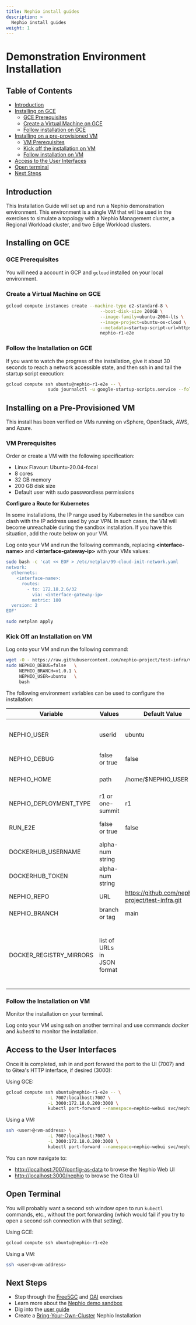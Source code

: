 ```yaml
---
title: Nephio install guides
description: >
  Nephio install guides
weight: 1
---
```


# Demonstration Environment Installation

## Table of Contents

- [Introduction](#introduction)
- [Installing on GCE](#installing-on-gce)
  - [GCE Prerequisites](#gce-prerequisites)
  - [Create a Virtual Machine on GCE](#create-a-virtual-machine-on-gce)
  - [Follow installation on GCE](#follow-installation-on-gce)
- [Installing on a pre-provisioned VM](#installing-on-a-pre-provisioned-vm)
  - [VM Prerequisites](#vm-prerequisites)
  - [Kick off the installation on VM](#kick-off-installation-on-vm)
  - [Follow installation on VM](#follow-installation-on-vm)
- [Access to the User Interfaces](#access-to-the-user-interfaces)
- [Open terminal](#open-terminal)
- [Next Steps](#next-steps)

## Introduction

This Installation Guide will set up and run a Nephio demonstration environment. This environment is a single VM that
will be used in the exercises to simulate a topology with a Nephio Management cluster, a Regional Workload
cluster, and two Edge Workload clusters.

## Installing on GCE

### GCE Prerequisites

You will need a account in GCP and `gcloud` installed on your local environment.

### Create a Virtual Machine on GCE

```bash
gcloud compute instances create --machine-type e2-standard-8 \
                                    --boot-disk-size 200GB \
                                    --image-family=ubuntu-2004-lts \
                                    --image-project=ubuntu-os-cloud \
                                    --metadata=startup-script-url=https://raw.githubusercontent.com/nephio-project/test-infra/v1.0.1/e2e/provision/init.sh,nephio-test-infra-branch=v1.0.1 \
                                    nephio-r1-e2e
```

### Follow the Installation on GCE

If you want to watch the progress of the installation, give it about 30 seconds to reach a network accessible state, and
then ssh in and tail the startup script execution:

```bash
gcloud compute ssh ubuntu@nephio-r1-e2e -- \
                sudo journalctl -u google-startup-scripts.service --follow
```

## Installing on a Pre-Provisioned VM

This install has been verified on VMs running on vSphere, OpenStack, AWS, and Azure.

### VM Prerequisites

Order or create a VM with the following specification:

- Linux Flavour: Ubuntu-20.04-focal
- 8 cores
- 32 GB memory
- 200 GB disk size
- Default user with sudo passwordless permissions

**Configure a Route for Kubernetes**

In some installations, the IP range used by Kubernetes in the sandbox can clash with the IP address used by your VPN. In
such cases, the VM will become unreachable during the sandbox installation. If you have this situation, add the route
below on your VM.

Log onto your VM and run the following commands,
replacing **\<interface-name\>** and **\<interface-gateway-ip\>** with your VMs values:

```bash
sudo bash -c 'cat << EOF > /etc/netplan/99-cloud-init-network.yaml
network:
  ethernets:
    <interface-name>:
      routes:
        - to: 172.18.2.6/32
          via: <interface-gateway-ip>
          metric: 100
  version: 2
EOF'

sudo netplan apply
```

### Kick Off an Installation on VM

Log onto your VM and run the following command:

```bash
wget -O - https://raw.githubusercontent.com/nephio-project/test-infra/v1.0.1/e2e/provision/init.sh |  \
sudo NEPHIO_DEBUG=false   \
     NEPHIO_BRANCH=v1.0.1 \
     NEPHIO_USER=ubuntu   \
     bash
```

The following environment variables can be used to configure the installation:

| Variable               | Values           | Default Value      | Description                                                                  |
|------------------------|------------------| -------------------|------------------------------------------------------------------------------|
| NEPHIO_USER            | userid           | ubuntu             | The user to install the sandbox on (must have sudo passwordless permissions) |
| NEPHIO_DEBUG           | false or true    | false              | Controls debug output from the install                                       |
| NEPHIO_HOME            | path             | /home/$NEPHIO_USER | The directory to check out the install scripts into                          |
| NEPHIO_DEPLOYMENT_TYPE | r1 or one-summit | r1                 | Controls the type of installation to be carried out                          |
| RUN_E2E                | false or true    | false              | Specifies whether end-to-end tests should be executed or not                 |
| DOCKERHUB_USERNAME     | alpha-num string |                    | Specifies the dockerhub username                                             |
| DOCKERHUB_TOKEN        | alpha-num string |                    | Specifies the password or token                                              |
| NEPHIO_REPO            | URL              | https://github.com/nephio-project/test-infra.git | URL of the repository to be used for installation |
| NEPHIO_BRANCH          | branch or tag    | main               | Tag or branch name to use in NEPHIO_REPO                                     |
| DOCKER_REGISTRY_MIRRORS | list of URLs in JSON format |        | List of docker registry mirrors in JSON format, or empty for no mirrors to be set. Example value: ``["https://docker-registry-remote.mycompany.com", "https://docker-registry-remote2.mycompany.com"]`` |

### Follow the Installation on VM

Monitor the installation on your terminal.

Log onto your VM using ssh on another terminal and use commands *docker* and *kubectl* to monitor the installation.

## Access to the User Interfaces

Once it is completed, ssh in and port forward the port to the UI (7007) and to Gitea's HTTP interface, if desired
(3000):

Using GCE:

```bash
gcloud compute ssh ubuntu@nephio-r1-e2e -- \
                -L 7007:localhost:7007 \
                -L 3000:172.18.0.200:3000 \
                kubectl port-forward --namespace=nephio-webui svc/nephio-webui 7007
```

Using a VM:

```bash
ssh <user>@<vm-address> \
                -L 7007:localhost:7007 \
                -L 3000:172.18.0.200:3000 \
                kubectl port-forward --namespace=nephio-webui svc/nephio-webui 7007
```

You can now navigate to:
- [http://localhost:7007/config-as-data](http://localhost:7007/config-as-data) to
browse the Nephio Web UI
- [http://localhost:3000/nephio](http://localhost:3000/nephio) to browse the Gitea UI

## Open Terminal

You will probably want a second ssh window open to run `kubectl` commands, etc., without the port forwarding (which
would fail if you try to open a second ssh connection with that setting).

Using GCE:

```bash
gcloud compute ssh ubuntu@nephio-r1-e2e
```

Using a VM:

```bash
ssh <user>@<vm-address>
```

## Next Steps

* Step through the [Free5GC](content/en/docs/guides/user-guides/exercise-1-free5gc.md) and [OAI](content/en/docs/guides/user-guides/exercise-2-oai.md) exercises
* Learn more about the [Nephio demo sandbox](content/en/docs/guides/install-guides/explore-sandbox.md)
* Dig into the [user guide](content/en/docs/guides/user-guides/_index.md)
* Create a [Bring-Your-Own-Cluster](content/en/docs/guides/install-guides/install-on-byoc.md) Nephio Installation
